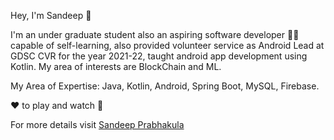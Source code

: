 Hey, I'm Sandeep :wave:

I'm an under graduate student also an aspiring software developer :man_technologist: capable of self-learning, also provided volunteer service as Android Lead at GDSC CVR for the year 2021-22, taught android app development using Kotlin. My area of interests are BlockChain and ML.

My Area of Expertise: Java, Kotlin, Android, Spring Boot, MySQL, Firebase.  

:heart: to play and watch :cricket_game:

For more details visit [Sandeep Prabhakula](https://sandeep-prabhakula.netlify.app/)
